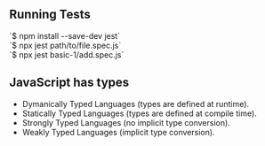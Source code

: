 ## Running Tests

<p> `$ npm install --save-dev jest` <br>
`$ npx jest path/to/file.spec.js` <br>
`$ npx jest basic-1/add.spec.js` <br>
</p>

## JavaScript has types
* Dymanically Typed Languages (types are defined at runtime).
* Statically Typed Languages (types are defined at compile time).
* Strongly Typed Languages (no implicit type conversion).
* Weakly Typed Languages (implicit type conversion).



